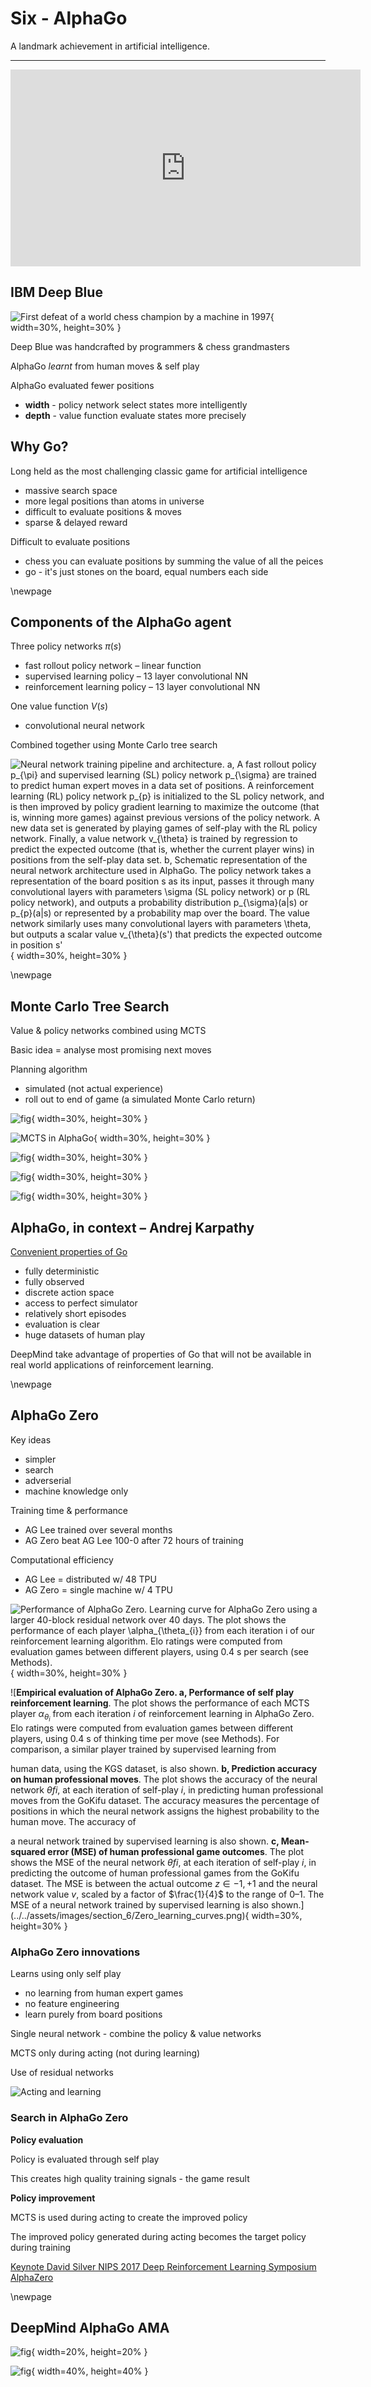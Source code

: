 # Six - AlphaGo

A landmark achievement in artificial intelligence.

---

<iframe width="560" height="315" src="https://www.youtube.com/embed/8tq1C8spV_g?rel=0&amp;showinfo=0" frameborder="0" allow="autoplay; encrypted-media" allowfullscreen></iframe>

## IBM Deep Blue

![First defeat of a world chess champion by a machine in 1997](../../assets/images/section_6/DeepBlue.png){ width=30%, height=30% }

Deep Blue was handcrafted by programmers & chess grandmasters

AlphaGo *learnt* from human moves & self play

AlphaGo evaluated fewer positions 

- **width** - policy network select states more intelligently
- **depth** - value function evaluate states more precisely

## Why Go?

Long held as the most challenging classic game for artificial intelligence

- massive search space
- more legal positions than atoms in universe
- difficult to evaluate positions & moves
- sparse & delayed reward

Difficult to evaluate positions

- chess you can evaluate positions by summing the value of all the peices
- go - it's just stones on the board, equal numbers each side

\newpage

## Components of the AlphaGo agent

Three policy networks $\pi(s)$ 

- fast rollout policy network – linear function
- supervised learning policy – 13 layer convolutional NN
- reinforcement learning policy – 13 layer convolutional NN

One value function $V(s)$
- convolutional neural network

Combined together using Monte Carlo tree search

![**Neural network training pipeline and architecture. a, A fast rollout policy $p_{\pi}$ and supervised learning (SL) policy network $p_{\sigma}$ are trained to predict human expert moves in a data set of positions**. A reinforcement learning (RL) policy network $p_{p}$ is initialized to the SL policy network, and is then improved by policy gradient learning to maximize the outcome (that is, winning more games) against previous versions of the policy network. A new data set is generated by playing games of self-play with the RL policy network. Finally, a value network $v_{\theta}$ is trained by regression to predict the expected outcome (that is, whether the current player wins) in positions from the self-play data set.  **b, Schematic representation of the neural network architecture used in AlphaGo**. The policy network takes a representation of the board position $s$ as its input, passes it through many convolutional layers with parameters $\sigma$ (SL policy network) or $p$ (RL policy network), and outputs a probability distribution $p_{\sigma}(a|s)$ or $p_{p}(a|s)$ or represented by a probability map over the board. The value network similarly uses many convolutional layers with parameters $\theta$, but outputs a scalar value $v_{\theta}(s')$ that predicts the expected outcome in position $s'$](../../assets/images/section_6/AG_learning.png){ width=30%, height=30% }

\newpage

## Monte Carlo Tree Search

Value & policy networks combined using MCTS

Basic idea = analyse most promising next moves

Planning algorithm
- simulated (not actual experience)
- roll out to end of game (a simulated Monte Carlo return)

![fig](../../assets/images/section_6/MCTS_one.png){ width=30%, height=30% }

![MCTS in AlphaGo](../../assets/images/section_6/MCTS_two.png){ width=30%, height=30% }

![fig](../../assets/images/section_6/MCTS_AG_one.png){ width=30%, height=30% }

![fig](../../assets/images/section_6/MCTS_AG_two.png){ width=30%, height=30% }

![fig](../../assets/images/section_6/MCTS_AG_three.png){ width=30%, height=30% }

## AlphaGo, in context – Andrej Karpathy

[Convenient properties of Go](https://medium.com/@karpathy/alphago-in-context-c47718cb95a5)

- fully deterministic
- fully observed
- discrete action space
- access to perfect simulator
- relatively short episodes 
- evaluation is clear
- huge datasets of human play

DeepMind take advantage of properties of Go that will not be available in real world applications of reinforcement learning.

\newpage

## AlphaGo Zero

Key ideas

- simpler
- search
- adverserial
- machine knowledge only

Training time & performance

- AG Lee trained over several months
- AG Zero beat AG Lee 100-0 after 72 hours of training

Computational efficiency

- AG Lee = distributed w/ 48 TPU
- AG Zero = single machine w/ 4 TPU

![**Performance of AlphaGo Zero. Learning curve for AlphaGo Zero using a larger 40-block residual network over 40 days**. The plot shows the performance of each player $\alpha_{\theta_{i}}$ from each iteration $i$ of our reinforcement learning algorithm. Elo ratings were computed from evaluation games between different players, using 0.4 s per search (see Methods).](../../assets/images/section_6/Zero_learning_curve.png){ width=30%, height=30% }

![**Empirical evaluation of AlphaGo Zero. a, Performance of self play reinforcement learning**. The plot shows the performance of each MCTS player $\alpha_{\theta_{i}}$ from each iteration $i$ of reinforcement learning in AlphaGo Zero. Elo ratings were computed from evaluation games between different players, using 0.4 s of thinking time per move (see Methods). For comparison, a similar player trained by supervised learning from 

human data, using the KGS dataset, is also shown. **b, Prediction accuracy on human professional moves**. The plot shows the accuracy of the neural network $\theta f i$, at each iteration of self-play $i$, in predicting human professional moves from the GoKifu dataset. The accuracy measures the percentage of positions in which the neural network assigns the highest probability to the human move. The accuracy of 

a neural network trained by supervised learning is also shown. **c, Mean-squared error (MSE) of human professional game outcomes**. The plot shows the MSE of the neural network $\theta f i$, at each iteration of self-play $i$, in predicting the outcome of human professional games from the GoKifu dataset. The MSE is between the actual outcome $z \in {-1, +1}$ and the neural network value $v$, scaled by a factor of $\frac{1}{4}$ to the range of $0–1$. The MSE of a neural network trained by supervised learning is also shown.](../../assets/images/section_6/Zero_learning_curves.png){ width=30%, height=30% }

### AlphaGo Zero innovations

Learns using only self play

- no learning from human expert games
- no feature engineering
- learn purely from board positions

Single neural network - combine the policy & value networks

MCTS only during acting (not during learning)

Use of residual networks 

![Acting and learning](../../assets/images/section_6/Zero_act_learn.png)

### Search in AlphaGo Zero

**Policy evaluation**

Policy is evaluated through self play

This creates high quality training signals - the game result

**Policy improvement**

MCTS is used during acting to create the improved policy

The improved policy generated during acting becomes the target policy during training

[Keynote David Silver NIPS 2017 Deep Reinforcement Learning Symposium AlphaZero](https://www.youtube.com/watch?v=A3ekFcZ3KNw)

\newpage

## DeepMind AlphaGo AMA

![fig](../../assets/images/section_6/Reddit_AMA.png){ width=20%, height=20% }

![fig](../../assets/images/section_6/Reddit_AMA_posts.png){ width=40%, height=40% }
